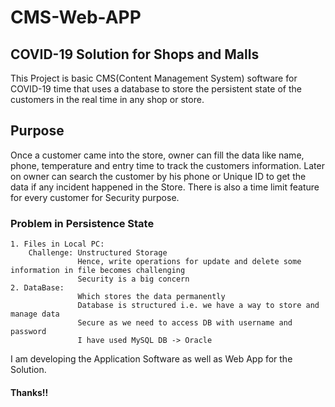 # CMS-Web-APP

## COVID-19 Solution for Shops and Malls 
This Project is basic CMS(Content Management System) software for
COVID-19 time that uses a database to store the persistent state of the
customers in the real time in any shop or store.
## Purpose
Once a customer came into the store, owner can fill the data like name,
phone, temperature and entry time to track the customers information.
Later on owner can search the customer by his phone or Unique ID to
get the data if any incident happened in the Store. There is also a time
limit feature for every customer for Security purpose.

### Problem in Persistence State 
	1. Files in Local PC:
		Challenge: Unstructured Storage
				   Hence, write operations for update and delete some information in file becomes challenging
				   Security is a big concern
	2. DataBase:
				   Which stores the data permanently
				   Database is structured i.e. we have a way to store and manage data
				   Secure as we need to access DB with username and password
				   I have used MySQL DB	-> Oracle
I am developing the Application Software as well as Web App for the Solution.
#### Thanks!!
